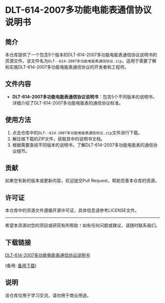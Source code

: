 # DLT-614-2007多功能电能表通信协议说明书

## 简介

本仓库提供了一个包含5个版本的DLT-614-2007多功能电能表通信协议说明书的资源文件。该文件名为`DLT--614-2007多功能电能表通信协议.zip`，适用于需要了解和实施DLT-614-2007多功能电能表通信协议的开发者和工程师。

## 文件内容

- **DLT-614-2007多功能电能表通信协议说明书**：包含5个不同版本的说明书，详细介绍了DLT-614-2007多功能电能表的通信协议标准。

## 使用方法

1. 点击仓库中的`DLT--614-2007多功能电能表通信协议.zip`文件进行下载。
2. 解压缩下载的ZIP文件，获取其中的说明书文档。
3. 根据需要查阅不同版本的说明书，了解DLT-614-2007多功能电能表的通信协议细节。

## 贡献

如果您有新的版本或更新内容，欢迎提交Pull Request，帮助完善本仓库的资源。

## 许可证

本仓库中的资源文件遵循开源许可证，具体信息请参考LICENSE文件。

---

希望本资源对您的项目或研究有所帮助！如有任何问题或建议，请随时联系我们。

## 下载链接
[DLT-614-2007多功能电能表通信协议说明书](https://pan.quark.cn/s/10a634a7ce2c) 

(备用: [备用下载](https://pan.baidu.com/s/1hoOohfDTZImuEV3NJzEHEQ?pwd=1234))

## 说明

该仓库仅用于学习交流，请勿用于商业用途。
